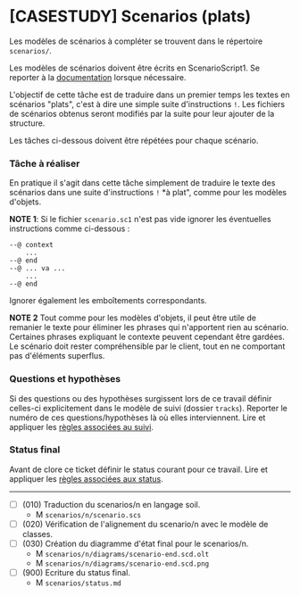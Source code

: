 # [CASESTUDY] Scenarios (plats)

Les modèles de scénarios à compléter se trouvent dans le répertoire
``scenarios/``.

Les modèles de scénarios doivent être écrits en ScenarioScript1.
Se reporter à la [documentation](https://modelscript.readthedocs.io/en/latest/scripts/scenarios1/index.html) lorsque nécessaire.

L'objectif de cette tâche est de traduire dans un premier temps
les textes en scénarios "plats", c'est à dire une simple suite 
d'instructions ``!``. Les fichiers de scénarios obtenus seront 
modifiés par la suite pour leur ajouter de la structure.

Les tâches ci-dessous doivent être répétées pour chaque scénario.

### Tâche à réaliser

En pratique il s'agit dans cette tâche simplement de traduire le texte des
scénarios dans une suite d'instructions ``!`` *à plat", comme pour 
les modèles d'objets.


**NOTE 1**: Si le fichier ``scenario.sc1``  n'est pas vide ignorer 
les éventuelles instructions comme ci-dessous :

    --@ context 
        ...
    --@ end
    --@ ... va ...
        ...
    --@ end

Ignorer également les emboîtements correspondants.

**NOTE 2** Tout comme pour les modèles d'objets,  il peut être utile de remanier le
texte pour éliminer les phrases qui n'apportent rien au 
scénario. Certaines phrases expliquant le contexte peuvent cependant 
être gardées. Le scénario doit rester compréhensible par le client, tout
en ne comportant pas d'éléments superflus.

### Questions et hypothèses

Si des questions ou des hypothèses surgissent lors de ce travail
définir celles-ci explicitement dans le modèle de suivi
(dossier ``tracks``). Reporter le numéro de ces questions/hypothèses
là où elles interviennent. Lire et appliquer les [règles associées au suivi](https://modelscript.readthedocs.io/en/latest/scripts/tracks/index.html#rules). 
 
### Status final

Avant de clore ce ticket définir le status courant pour ce travail. Lire et appliquer les [règles associées aux status](https://modelscript.readthedocs.io/en/latest/methods/status/index.html#rules).
________

- [ ] (010) Traduction du scenarios/n en langage soil.
    - M ``scenarios/n/scenario.scs``
- [ ] (020) Vérification de l'alignement du scenario/n avec le modèle de classes.
- [ ] (030) Création du diagramme d'état final pour le scenarios/n.
    - M ``scenarios/n/diagrams/scenario-end.scd.olt``
    - M ``scenarios/n/diagrams/scenario-end.scd.png``
- [ ] (900) Ecriture du status final.
    - M ``scenarios/status.md``
